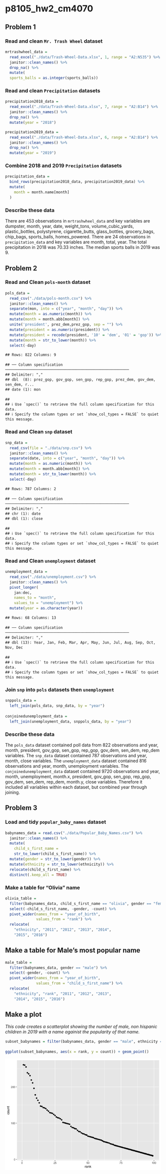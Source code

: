 p8105\_hw2\_cm4070
================

## Problem 1

### Read and clean `Mr. Trash Wheel` dataset

``` r
mrtrashwheel_data = 
  read_excel("./data/Trash-Wheel-Data.xlsx", 1, range = "A2:N535") %>%
  janitor::clean_names() %>%
  drop_na() %>%
  mutate(
  sports_balls = as.integer(sports_balls)) 
```

### Read and clean `Precipitation` datasets

``` r
precipitation2018_data = 
  read_excel("./data/Trash-Wheel-Data.xlsx", 7, range = "A2:B14") %>%
  janitor::clean_names() %>%
  drop_na() %>%
  mutate(year = "2018")
```

``` r
precipitation2019_data =
  read_excel("./data/Trash-Wheel-Data.xlsx", 6, range = "A2:B14") %>%
  janitor::clean_names() %>%
  drop_na() %>%
  mutate(year = "2019")
```

### Combine 2018 and 2019 `Precipitation` datasets

``` r
precipitation_data = 
  bind_rows(precipitation2018_data, precipitation2019_data) %>%
  mutate(
    month = month.name[month]
  )
```

### Describe these data

There are 453 observations in `mrtrashwheel_data` and key variables are
dumpster, month, year, date, weight\_tons, volume\_cubic\_yards,
plastic\_bottles, polystyrene, cigarette\_butts, glass\_bottles,
grocery\_bags, chip\_bags, sports\_balls, homes\_powered. There are 24
observations in `precipitation_data` and key variables are month, total,
year. The total precipitation in 2018 was 70.33 inches. The median
sports balls in 2019 was 9.

## Problem 2

### Read and Clean `pols-month` dataset

``` r
pols_data = 
  read_csv("./data/pols-month.csv") %>% 
  janitor::clean_names() %>%
  separate(mon, into = c("year", "month", "day")) %>%
  mutate(month = as.numeric(month)) %>%
  mutate(month = month.abb[month]) %>%
  unite('president', prez_dem,prez_gop, sep = "") %>%
  mutate(president = as.numeric(president)) %>%
  mutate(president = recode(president, '10' = 'dem', '01' = 'gop')) %>%
  mutate(month = str_to_lower(month)) %>%
  select(-day)
```

    ## Rows: 822 Columns: 9

    ## ── Column specification ────────────────────────────────────────────────────────
    ## Delimiter: ","
    ## dbl  (8): prez_gop, gov_gop, sen_gop, rep_gop, prez_dem, gov_dem, sen_dem, r...
    ## date (1): mon

    ## 
    ## ℹ Use `spec()` to retrieve the full column specification for this data.
    ## ℹ Specify the column types or set `show_col_types = FALSE` to quiet this message.

### Read and Clean `snp` dataset

``` r
snp_data = 
  read_csv(file = "./data/snp.csv") %>%
  janitor::clean_names() %>%
  separate(date, into = c("year", "month", "day")) %>%
  mutate(month = as.numeric(month)) %>%
  mutate(month = month.abb[month]) %>%
  mutate(month = str_to_lower(month)) %>%
  select(-day)
```

    ## Rows: 787 Columns: 2

    ## ── Column specification ────────────────────────────────────────────────────────
    ## Delimiter: ","
    ## chr (1): date
    ## dbl (1): close

    ## 
    ## ℹ Use `spec()` to retrieve the full column specification for this data.
    ## ℹ Specify the column types or set `show_col_types = FALSE` to quiet this message.

### Read and Clean `unemployment` dataset

``` r
unemployment_data = 
  read_csv("./data/unemployment.csv") %>%
  janitor::clean_names() %>%
  pivot_longer(
    jan:dec, 
    names_to = "month", 
    values_to = "unemployment") %>%
  mutate(year = as.character(year))
```

    ## Rows: 68 Columns: 13

    ## ── Column specification ────────────────────────────────────────────────────────
    ## Delimiter: ","
    ## dbl (13): Year, Jan, Feb, Mar, Apr, May, Jun, Jul, Aug, Sep, Oct, Nov, Dec

    ## 
    ## ℹ Use `spec()` to retrieve the full column specification for this data.
    ## ℹ Specify the column types or set `show_col_types = FALSE` to quiet this message.

### Join `snp` into `pols` datasets then `unemployment`

``` r
snppols_data = 
  left_join(pols_data, snp_data, by = "year")

conjoinedunemployment_data = 
  left_join(unemployment_data, snppols_data, by = "year")
```

### Describe these data

The `pols_data` dataset contained poll data from 822 observations and
year, month, president, gov\_gop, sen\_gop, rep\_gop, gov\_dem,
sen\_dem, rep\_dem variables. The `snp_data` dataset contained 787
observations and year, month, close variables. The `unemployment_data`
dataset contained 816 observations and year, month, unemployment
variables. The `conjoinedunemployment_data` dataset contained 9720
observations and year, month, unemployment, month.x, president,
gov\_gop, sen\_gop, rep\_gop, gov\_dem, sen\_dem, rep\_dem, month.y,
close variables. Therefore it included all variables within each
dataset, but combined year through joining.

## Problem 3

### Load and tidy `popular_baby_names` dataset

``` r
babynames_data = read.csv("./data/Popular_Baby_Names.csv") %>% 
  janitor::clean_names() %>% 
  mutate(
    child_s_first_name = 
    str_to_lower(child_s_first_name)) %>% 
  mutate(gender = str_to_lower(gender)) %>% 
  mutate(ethnicity = str_to_lower(ethnicity)) %>% 
  relocate(child_s_first_name) %>%
  distinct(.keep_all = TRUE)
```

### Make a table for “Olivia” name

``` r
olivia_table = 
  filter(babynames_data, child_s_first_name == "olivia", gender == "female") %>%
  select(-child_s_first_name, -gender, -count) %>%
  pivot_wider(names_from = "year_of_birth",
              values_from = "rank") %>%
  relocate(
    "ethnicity", "2011", "2012", "2013", "2014", 
    "2015", "2016")
```

## Make a table for Male’s most popular name

``` r
male_table = 
  filter(babynames_data, gender == "male") %>%
  select(-gender, -count) %>%
  pivot_wider(names_from = "year_of_birth",
              values_from = "child_s_first_name") %>%
  relocate(
    "ethnicity", "rank", "2011", "2012", "2013", 
    "2014", "2015", "2016") 
```

## Make a plot

*This code creates a scatterplot showing the number of male, non
hispanic children in 2019 with a name againist the popularity of that
name.*

``` r
subset_babynames = filter(babynames_data, gender == "male", ethnicity == "white non hispanic", year_of_birth == "2016")

ggplot(subset_babynames, aes(x = rank, y = count)) + geom_point()
```

![](p8105_hw2_cm4070_files/figure-gfm/ggplot-1.png)<!-- -->
